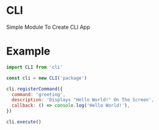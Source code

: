 # CLI
Simple Module To Create CLI App
# Example
```javascript
import CLI from 'cli'

const cli = new CLI('package')

cli.registerCommand({
  command: 'greeting',
  description: 'Displays "Hello World!" On The Screen',
  callback: () => console.log('Hello World!'),
})

cli.execute()
```